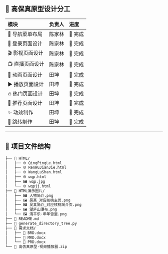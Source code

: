 ## 🎯 高保真原型设计分工

| 模块 | 负责人 | 进度 |
|:----|:------|:----|
| 🧭 导航菜单布局 | 陈家林 | 🔄 完成 |
| 🔐 登录页面设计 | 陈家林 | 🔄 完成 |
| 🎬 影视页面设计 | 陈家林 | 🔄 完成 |
| 📺 直播页面设计 | 陈家林 | 🔄 完成 |
| 🎨 动画页面设计 | 田坤 | 🔄 完成 |
| ▶️ 播放页面设计 | 田坤 | 🔄 完成 |
| 🔥 热门页面设计 | 田坤 | 🔄 完成 |
| 💫 推荐页面设计 | 田坤 | 🔄 完成 |
| ✨ 动效制作 | 田坤 | 🔄 完成 |
| 🔗 跳转制作 | 田坤 | 🔄 完成 |

---

## 📁 项目文件结构
```bash
├── 📁 HTML/
│   ├── 🌐 QingPingLe.html
│   ├── 🌐 RenWuJianJie.html
│   ├── 🌐 WangLuShan.html
│   ├── 🌐 wqp.html
│   ├── 🖼️ wqp.jpg
│   └── 🌐 wqpjj.html
├── 📁 HTML演示图片/
│   ├── 🖼️ 人物简介.png
│   ├── 🖼️ 吴某_对应核桃主页.png
│   ├── 🖼️ 吴某简介_对应核桃简介页.png
│   ├── 🖼️ 望庐山瀑布.png
│   └── 🖼️ 清平乐·年年雪里.png
├── 📄 README.md
├── 🐍 generate_directory_tree.py
├── 📁 需求文档/
│   ├── 📄 BRD.docx
│   ├── 📄 MRD.docx
│   └── 📄 PRD.docx
└── 📄 高仿真原型-视频播放器.zip
